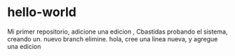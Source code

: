 # hello-world
Mi primer repositorio, adicione una edicion 
 , Cbastidas probando el sistema, creando un. nuevo branch
elimine. hola, cree una linea nueva, y agregue una edicion
